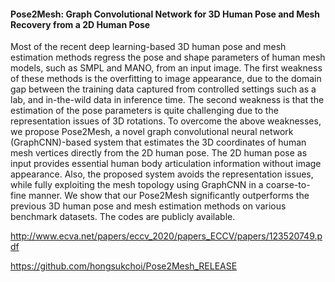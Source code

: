 #### Pose2Mesh: Graph Convolutional Network for 3D Human Pose and Mesh Recovery from a 2D Human Pose

Most of the recent deep learning-based 3D human pose and
mesh estimation methods regress the pose and shape parameters of human mesh models, such as SMPL and MANO, from an input image.
The first weakness of these methods is the overfitting to image appearance, due to the domain gap between the training data captured from
controlled settings such as a lab, and in-the-wild data in inference time.
The second weakness is that the estimation of the pose parameters is
quite challenging due to the representation issues of 3D rotations. To
overcome the above weaknesses, we propose Pose2Mesh, a novel graph
convolutional neural network (GraphCNN)-based system that estimates
the 3D coordinates of human mesh vertices directly from the 2D human pose. The 2D human pose as input provides essential human body
articulation information without image appearance. Also, the proposed
system avoids the representation issues, while fully exploiting the mesh
topology using GraphCNN in a coarse-to-fine manner. We show that our
Pose2Mesh significantly outperforms the previous 3D human pose and
mesh estimation methods on various benchmark datasets. The codes are
publicly available.


http://www.ecva.net/papers/eccv_2020/papers_ECCV/papers/123520749.pdf

https://github.com/hongsukchoi/Pose2Mesh_RELEASE
